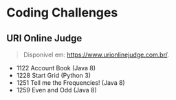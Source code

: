# Coding Challenges

## URI Online Judge
> Disponível em: https://www.urionlinejudge.com.br/.
* 1122 Account Book (Java 8)
* 1228 Start Grid (Python 3)
* 1251 Tell me the Frequencies! (Java 8)
* 1259 Even and Odd (Java 8)
